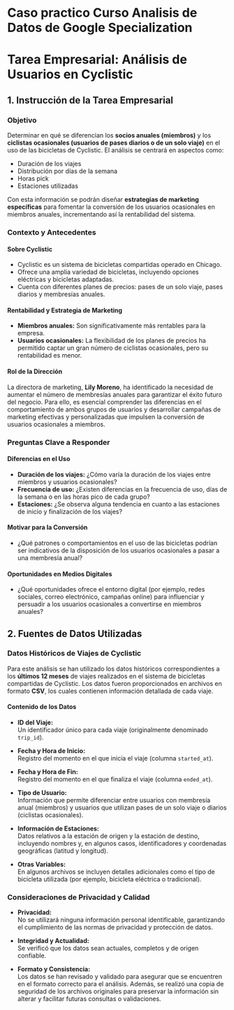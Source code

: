 # Caso practico Curso Analisis de Datos de Google Specialization
# Tarea Empresarial: Análisis de Usuarios en Cyclistic

## 1. Instrucción de la Tarea Empresarial

### Objetivo
Determinar en qué se diferencian los **socios anuales (miembros)** y los **ciclistas ocasionales (usuarios de pases diarios o de un solo viaje)** en el uso de las bicicletas de Cyclistic. El análisis se centrará en aspectos como:

- Duración de los viajes
- Distribución por días de la semana
- Horas pick
- Estaciones utilizadas

Con esta información se podrán diseñar **estrategias de marketing específicas** para fomentar la conversión de los usuarios ocasionales en miembros anuales, incrementando así la rentabilidad del sistema.

### Contexto y Antecedentes

#### Sobre Cyclistic
- Cyclistic es un sistema de bicicletas compartidas operado en Chicago.
- Ofrece una amplia variedad de bicicletas, incluyendo opciones eléctricas y bicicletas adaptadas.
- Cuenta con diferentes planes de precios: pases de un solo viaje, pases diarios y membresías anuales.

#### Rentabilidad y Estrategia de Marketing
- **Miembros anuales:** Son significativamente más rentables para la empresa.
- **Usuarios ocasionales:** La flexibilidad de los planes de precios ha permitido captar un gran número de ciclistas ocasionales, pero su rentabilidad es menor.

#### Rol de la Dirección
La directora de marketing, **Lily Moreno**, ha identificado la necesidad de aumentar el número de membresías anuales para garantizar el éxito futuro del negocio. Para ello, es esencial comprender las diferencias en el comportamiento de ambos grupos de usuarios y desarrollar campañas de marketing efectivas y personalizadas que impulsen la conversión de usuarios ocasionales a miembros.

### Preguntas Clave a Responder

#### Diferencias en el Uso
- **Duración de los viajes:** ¿Cómo varía la duración de los viajes entre miembros y usuarios ocasionales?
- **Frecuencia de uso:** ¿Existen diferencias en la frecuencia de uso, días de la semana o en las horas pico de cada grupo?
- **Estaciones:** ¿Se observa alguna tendencia en cuanto a las estaciones de inicio y finalización de los viajes?

#### Motivar para la Conversión
- ¿Qué patrones o comportamientos en el uso de las bicicletas podrían ser indicativos de la disposición de los usuarios ocasionales a pasar a una membresía anual?

#### Oportunidades en Medios Digitales
- ¿Qué oportunidades ofrece el entorno digital (por ejemplo, redes sociales, correo electrónico, campañas online) para influenciar y persuadir a los usuarios ocasionales a convertirse en miembros anuales?

## 2. Fuentes de Datos Utilizadas

### Datos Históricos de Viajes de Cyclistic

Para este análisis se han utilizado los datos históricos correspondientes a los **últimos 12 meses** de viajes realizados en el sistema de bicicletas compartidas de Cyclistic. Los datos fueron proporcionados en archivos en formato **CSV**, los cuales contienen información detallada de cada viaje.

#### Contenido de los Datos

- **ID del Viaje:**  
  Un identificador único para cada viaje (originalmente denominado `trip_id`).

- **Fecha y Hora de Inicio:**  
  Registro del momento en el que inicia el viaje (columna `started_at`).

- **Fecha y Hora de Fin:**  
  Registro del momento en el que finaliza el viaje (columna `ended_at`).

- **Tipo de Usuario:**  
  Información que permite diferenciar entre usuarios con membresía anual (miembros) y usuarios que utilizan pases de un solo viaje o diarios (ciclistas ocasionales).

- **Información de Estaciones:**  
  Datos relativos a la estación de origen y la estación de destino, incluyendo nombres y, en algunos casos, identificadores y coordenadas geográficas (latitud y longitud).

- **Otras Variables:**  
  En algunos archivos se incluyen detalles adicionales como el tipo de bicicleta utilizada (por ejemplo, bicicleta eléctrica o tradicional).

### Consideraciones de Privacidad y Calidad

- **Privacidad:**  
  No se utilizará ninguna información personal identificable, garantizando el cumplimiento de las normas de privacidad y protección de datos.

- **Integridad y Actualidad:**  
  Se verificó que los datos sean actuales, completos y de origen confiable.

- **Formato y Consistencia:**  
  Los datos se han revisado y validado para asegurar que se encuentren en el formato correcto para el análisis. Además, se realizó una copia de seguridad de los archivos originales para preservar la información sin alterar y facilitar futuras consultas o validaciones.
